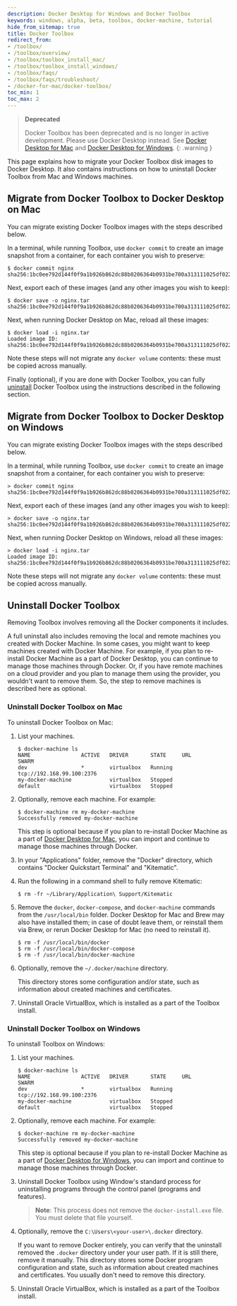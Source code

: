```yaml
---
description: Docker Desktop for Windows and Docker Toolbox
keywords: windows, alpha, beta, toolbox, docker-machine, tutorial
hide_from_sitemap: true
title: Docker Toolbox
redirect_from:
- /toolbox/
- /toolbox/overview/
- /toolbox/toolbox_install_mac/
- /toolbox/toolbox_install_windows/
- /toolbox/faqs/
- /toolbox/faqs/troubleshoot/
- /docker-for-mac/docker-toolbox/
toc_min: 1
toc_max: 2
---
```


>**Deprecated**
>
> Docker Toolbox has been deprecated and is no longer in active development. Please use Docker Desktop instead. See [Docker Desktop for Mac](../docker-for-mac/index.md) and [Docker Desktop for Windows](../docker-for-windows/index.md).
{: .warning }

This page explains how to migrate your Docker Toolbox disk images to Docker Desktop. It also contains instructions on how to uninstall Docker Toolbox from Mac and Windows machines.

## Migrate from Docker Toolbox to Docker Desktop on Mac

You can migrate existing Docker Toolbox images with the steps described below.

In a terminal, while running Toolbox, use `docker commit` to create an image snapshot
from a container, for each container you wish to preserve:

```
$ docker commit nginx
sha256:1bc0ee792d144f0f9a1b926b862dc88b0206364b0931be700a313111025df022
```

Next, export each of these images (and any other images you wish to keep):

```
$ docker save -o nginx.tar sha256:1bc0ee792d144f0f9a1b926b862dc88b0206364b0931be700a313111025df022
```

Next, when running Docker Desktop on Mac, reload all these images:

```
$ docker load -i nginx.tar
Loaded image ID: sha256:1bc0ee792d144f0f9a1b926b862dc88b0206364b0931be700a313111025df022
```

Note these steps will not migrate any `docker volume` contents: these must
be copied across manually.

Finally (optional), if you are done with Docker Toolbox, you can fully
[uninstall](#uninstall-docker-toolbox-on-windows) Docker Toolbox using the instructions described in the following section.

## Migrate from Docker Toolbox to Docker Desktop on Windows

You can migrate existing Docker Toolbox images with the steps described below.

In a terminal, while running Toolbox, use `docker commit` to create an image snapshot
from a container, for each container you wish to preserve:

```
> docker commit nginx
sha256:1bc0ee792d144f0f9a1b926b862dc88b0206364b0931be700a313111025df022
```

Next, export each of these images (and any other images you wish to keep):

```
> docker save -o nginx.tar sha256:1bc0ee792d144f0f9a1b926b862dc88b0206364b0931be700a313111025df022
```

Next, when running Docker Desktop on Windows, reload all these images:

```
> docker load -i nginx.tar
Loaded image ID: sha256:1bc0ee792d144f0f9a1b926b862dc88b0206364b0931be700a313111025df022
```

Note these steps will not migrate any `docker volume` contents: these must
be copied across manually.

## Uninstall Docker Toolbox

Removing Toolbox involves removing all the Docker components it includes.

A full uninstall also includes removing the local and remote machines
you created with Docker Machine. In some cases, you might want to keep
machines created with Docker Machine. For example, if you plan to re-install Docker Machine as a part of Docker Desktop, you can continue to manage those machines through Docker. Or, if you have remote machines on a cloud provider and you plan to manage them using the provider, you wouldn't want to remove
them. So, the step to remove machines is described here as optional.

### Uninstall Docker Toolbox on Mac

To uninstall Docker Toolbox on Mac:

1.  List your machines.

    ```
    $ docker-machine ls
    NAME                ACTIVE   DRIVER       STATE     URL                        SWARM
    dev                 *        virtualbox   Running   tcp://192.168.99.100:2376
    my-docker-machine            virtualbox   Stopped
    default                      virtualbox   Stopped
    ```

2.  Optionally, remove each machine. For example:

    ```
    $ docker-machine rm my-docker-machine
    Successfully removed my-docker-machine
    ```

    This step is optional because if you plan
    to re-install Docker Machine as a part
    of [Docker Desktop for Mac](../docker-for-mac/index.md), you can import and
    continue to manage those machines through Docker.

3.  In your "Applications" folder, remove the "Docker" directory,
    which contains "Docker Quickstart Terminal" and "Kitematic".

4.  Run the following in a command shell to fully remove Kitematic:

    ```
    $ rm -fr ~/Library/Application\ Support/Kitematic
    ```

5.  Remove the `docker`, `docker-compose`, and `docker-machine` commands from
    the `/usr/local/bin` folder.  Docker Desktop for Mac and Brew may also have
    installed them; in case of doubt leave them, or reinstall them via Brew, or
    rerun Docker Desktop for Mac (no need to reinstall it).

    ```
    $ rm -f /usr/local/bin/docker
    $ rm -f /usr/local/bin/docker-compose
    $ rm -f /usr/local/bin/docker-machine
    ```

6.  Optionally, remove the `~/.docker/machine` directory.

    This directory stores some configuration and/or state, such as information
    about created machines and certificates.

7.  Uninstall Oracle VirtualBox, which is installed as a part of the
    Toolbox install.

### Uninstall Docker Toolbox on Windows

To uninstall Toolbox on Windows:

1.  List your machines.

    ```
    $ docker-machine ls
    NAME                ACTIVE   DRIVER       STATE     URL                        SWARM
    dev                 *        virtualbox   Running   tcp://192.168.99.100:2376
    my-docker-machine            virtualbox   Stopped
    default                      virtualbox   Stopped
    ```

2.  Optionally, remove each machine. For example:

    ```
    $ docker-machine rm my-docker-machine
    Successfully removed my-docker-machine
    ```

    This step is optional because if you plan to re-install Docker Machine as a
    part of [Docker Desktop for Windows](../docker-for-windows/index.md), you can
    import and continue to manage those machines through Docker.

3. Uninstall Docker Toolbox using Window's standard process for uninstalling programs through the control panel (programs and features).

    >**Note**: This process does not remove the `docker-install.exe` file. You must delete that file yourself.

4. Optionally, remove the `C:\Users\<your-user>\.docker` directory.

    If you want to remove Docker entirely, you
    can verify that the uninstall removed
    the `.docker` directory under your user path.
    If it is still there, remove it manually.
    This directory stores some Docker
    program configuration and state, such as
    information about created machines and
    certificates. You usually don't need to remove this directory.

5. Uninstall Oracle VirtualBox, which is
  installed as a part of the Toolbox install.
